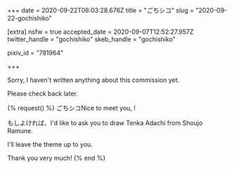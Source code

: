 +++
date = 2020-09-22T08:03:28.676Z
title = "ごちシコ"
slug = "2020-09-22-gochishiko"

[extra]
nsfw = true
accepted_date = 2020-09-07T12:52:27.957Z
twitter_handle = "gochishiko"
skeb_handle = "gochishiko"

pixiv_id = "781964"

+++

Sorry, I haven't written anything about this commission yet.

Please check back later.

{% request() %}
ごちシコNice to meet you, <TODO>!

もしよければ、I'd like to ask you to draw Tenka Adachi from Shoujo Ramune.

I'll leave the theme up to you.

Thank you very much!
{% end %}
